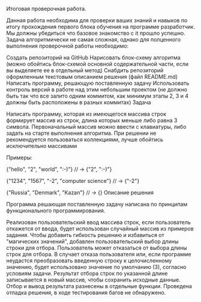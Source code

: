Итоговая проверочная работа.

Данная работа необходима для проверки ваших знаний и навыков по итогу прохождения первого блока обучения на программе разработчик. Мы должны убедиться что базовое знакомство с it прошло успешно.
Задача алгоритмически не самая сложная, однако для полценного выполнения проверочной работы необходимо:

 Создать репозиторий на GitHub
 Нарисовать блок-схему алгоритма (можно обойтись блок-схемой основной содержательной части, если вы выделяете ее в отдельный метод)
 Снабдить репозиторий оформленным текстовым описанием решения (файл README.md)
 Написать программу, решающую поставленную задачу
 Использовать контроль версий в работе над этим небольшим проектом (не должно быть так что все залито одним коммитом, как минимум этапы 2, 3 и 4 должны быть расположены в разных коммитах)
Задача

Написать программу, которая из имеющегося массива строк формирует массив из строк, длина которых меньше либо равна 3 символа. Первоначальный массив можно ввести с клавиатуры, либо задать на старте выполнения алгоритма. При решении не рекомендуется пользоваться коллекциями, лучше обойтись исключительно массивами

Примеры:

{"hello", "2", "world", ":-)"} // -> {"2", ":-)"}

{"1234", "1567", "-2", "computer science"} // -> {"-2"}

{"Russia", "Denmark", "Kazan"} // -> {}
Описание решения

Программа решающая поставленную задачу написана по принципам функционального программирования.

Реализован пользовательский ввод массива строк, если пользователь откажется от ввода, будет использован случайный массив из примеров задания.
Чтобы добавить гибкость решению и избавиться от "магических значений", добавлен пользовательский выбор длины строки для отбора. Пользователь может отказаться от выбора длины строк для отбора. В случает отказа пользователя или, если программе неудастся преобразовать введенную строку к целочисленному значению, будет использовано значение по умолчанию (3), согласно условиям задачи.
Результат отбора строк по указанной длине записывается в новый массив, чтобы сохранить исходные данные.
Отбор и вывод результата разнесены в отдельные функции.
Проведена отладка решения, в ходе тестирования багов не обнаружено.